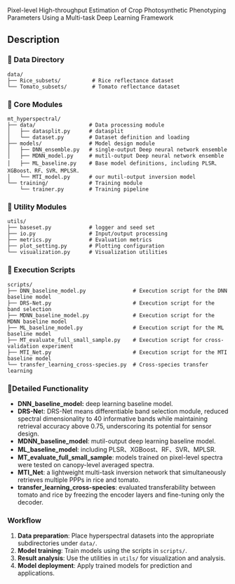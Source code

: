 Pixel-level High-throughput Estimation of Crop Photosynthetic Phenotyping Parameters Using a Multi-task Deep Learning Framework

## Description

### 📁 Data Directory

```
data/
├── Rice_subsets/          # Rice reflectance dataset
└── Tomato_subsets/        # Tomato reflectance dataset
```

### 📁 Core Modules

```
mt_hyperspectral/
├── data/                 # Data processing module
│   ├── datasplit.py      # datasplit
│   └── dataset.py        # Dataset definition and loading
├── models/               # Model design module  
│   ├── DNN_ensemble.py   # single-output Deep neural network ensemble
│   ├── MDNN_model.py     # mutil-output Deep neural network ensemble
│   ├── ML_baseline.py    # Base model definitions, including PLSR、XGBoost、RF、SVR、MPLSR.
│   └── MTI_model.py      # our mutil-output inversion model
└── training/             # Training module
    └── trainer.py        # Training pipeline
```

### 📁 Utility Modules

```
utils/
├── baseset.py            # logger and seed set
├── io.py                 # Input/output processing
├── metrics.py            # Evaluation metrics
├── plot_setting.py       # Plotting configuration
└── visualization.py      # Visualization utilities
```

### 📁 Execution Scripts

```
scripts/
├── DNN_baseline_model.py           	# Execution script for the DNN baseline model
├── DRS-Net.py 							# Execution script for the band selection
├── MDNN_baseline_model.py          	# Execution script for the MDNN baseline model
├── ML_baseline_model.py           		# Execution script for the ML baseline model
├── MT_evaluate_full_small_sample.py    # Execution script for cross-validation experiment
├── MTI_Net.py           				# Execution script for the MTI baseline model
└── transfer_learning_cross-species.py  # Cross-species transfer learning

```

### 🧠Detailed Functionality

- **DNN_baseline_model:** deep learning baseline model.
- **DRS-Ne**t: DRS-Net means differentiable band selection module, reduced spectral dimensionality to 40 informative bands while maintaining retrieval accuracy above 0.75, underscoring its potential for sensor design.
- **MDNN_baseline_model**: mutil-output deep learning baseline model.
- **ML_baseline_model**: including PLSR、XGBoost、RF、SVR、MPLSR.
- **MT_evaluate_full_small_sample**: models trained on pixel-level spectra were tested on canopy-level averaged spectra.
- **MTI_Net**:  a lightweight multi-task inversion network that simultaneously retrieves multiple PPPs in rice and tomato.
- **transfer_learning_cross-species**: evaluated transferability between tomato and rice by freezing the encoder layers and fine-tuning only the decoder.

### Workflow

1. **Data preparation**: Place hyperspectral datasets into the appropriate subdirectories under `data/`.
2. **Model training**: Train models using the scripts in `scripts/`.
3. **Result analysis**: Use the utilities in `utils/` for visualization and analysis.
4. **Model deployment**: Apply trained models for prediction and applications.
